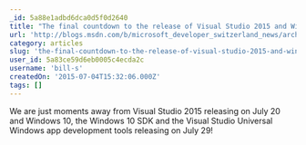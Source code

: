```yaml
---
_id: 5a88e1adbd6dca0d5f0d2640
title: "The final countdown to the release of Visual Studio 2015 and Windows 10"
url: 'http://blogs.msdn.com/b/microsoft_developer_switzerland_news/archive/2015/07/06/the-final-countdown-to-the-release-of-visual-studio-2015-and-windows-10.aspx'
category: articles
slug: 'the-final-countdown-to-the-release-of-visual-studio-2015-and-windows-10'
user_id: 5a83ce59d6eb0005c4ecda2c
username: 'bill-s'
createdOn: '2015-07-04T15:32:06.000Z'
tags: []
---
```


We are just moments away from Visual Studio 2015 releasing on July 20 and Windows 10, the Windows 10 SDK and the Visual Studio Universal Windows app development tools releasing on July 29!
